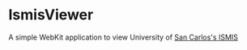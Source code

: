 # IsmisViewer
A simple WebKit application to view University of [San Carlos's ISMIS](http://ismis.usc.edu.ph/)

